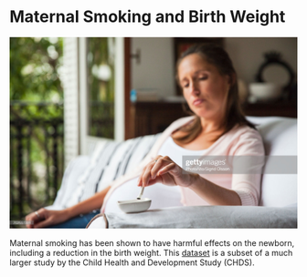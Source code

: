# Maternal Smoking and Birth Weight

![Maternal Smoking](images/smoking.jpeg)

Maternal smoking has been shown to have harmful effects on the newborn, including a reduction in the birth weight. This [dataset](smoking.tsv) is a subset of a much larger study by the Child Health and Development Study (CHDS).
